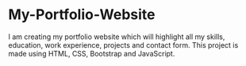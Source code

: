 # My-Portfolio-Website
I am creating my portfolio website which will highlight all my skills, education, work experience, projects and contact form. This project is made using HTML, CSS, Bootstrap and JavaScript.
